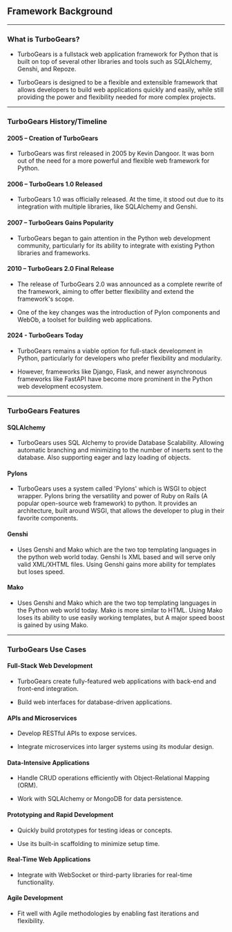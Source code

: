 ## Framework Background
---
### What is TurboGears?

- TurboGears is a fullstack web application framework for Python that is built on top of several other libraries and tools such as SQLAlchemy, Genshi, and Repoze.

- TurboGears is designed to be a flexible and extensible framework that allows developers to build web applications quickly and easily, while still providing the power and flexibility needed for more complex projects.

---
### TurboGears History/Timeline

#### 2005 – Creation of TurboGears

- TurboGears was first released in 2005 by Kevin Dangoor. It was born out of the need for a more powerful and flexible web framework for Python.

#### 2006 – TurboGears 1.0 Released

- TurboGears 1.0 was officially released. At the time, it stood out due to its integration with multiple libraries, like SQLAlchemy and Genshi.

#### 2007 – TurboGears Gains Popularity

- TurboGears began to gain attention in the Python web development community, particularly for its ability to integrate with existing Python libraries and frameworks.

#### 2010 – TurboGears 2.0 Final Release

- The release of TurboGears 2.0 was announced as a complete rewrite of the framework, aiming to offer better flexibility and extend the framework's scope.

- One of the key changes was the introduction of Pylon components and WebOb, a toolset for building web applications.

#### 2024 - TurboGears Today

- TurboGears remains a viable option for full-stack development in Python, particularly for developers who prefer flexibility and modularity.

- However, frameworks like Django, Flask, and newer asynchronous frameworks like FastAPI have become more prominent in the Python web development ecosystem.

---

### TurboGears Features

#### SQLAlchemy

- TurboGears uses SQL Alchemy to provide Database Scalability. Allowing automatic branching and minimizing to the number of inserts sent to the database. Also supporting eager and lazy loading of objects. 

#### Pylons

- TurboGears uses a system called 'Pylons' which is WSGI to object wrapper. Pylons bring the versatility and power of Ruby on Rails (A popular open-source web framework) to python. It provides an architecture, built around WSGI, that allows the developer to plug in their favorite components.

#### Genshi

- Uses Genshi and Mako which are the two top templating languages in the python web world today. Genshi Is XML based and will serve only valid XML/XHTML files. Using Genshi gains more ability for templates but loses speed.

#### Mako

- Uses Genshi and Mako which are the two top templating languages in the Python web world today. Mako is more similar to HTML. Using Mako loses its ability to use easily working templates, but A major speed boost is gained by using Mako.

--- 
### TurboGears Use Cases

#### Full-Stack Web Development

- TurboGears create fully-featured web applications with back-end and front-end integration.

- Build web interfaces for database-driven applications.

#### APIs and Microservices

- Develop RESTful APIs to expose services.

- Integrate microservices into larger systems using its modular design.

#### Data-Intensive Applications

- Handle CRUD operations efficiently with Object-Relational Mapping (ORM).

- Work with SQLAlchemy or MongoDB for data persistence.

#### Prototyping and Rapid Development

- Quickly build prototypes for testing ideas or concepts.

- Use its built-in scaffolding to minimize setup time.

#### Real-Time Web Applications

- Integrate with WebSocket or third-party libraries for real-time functionality.

#### Agile Development

- Fit well with Agile methodologies by enabling fast iterations and flexibility.